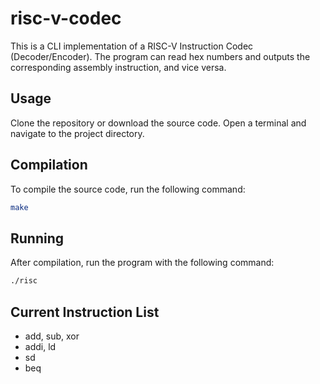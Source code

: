 # risc-v-codec
This is a CLI implementation of a RISC-V Instruction Codec (Decoder/Encoder). The program can read hex numbers and outputs the corresponding assembly instruction, and vice versa.

## Usage
Clone the repository or download the source code.
Open a terminal and navigate to the project directory.

## Compilation
To compile the source code, run the following command:
```bash
make
```

## Running
After compilation, run the program with the following command:
```bash
./risc
```
## Current Instruction List
- add, sub, xor
- addi, ld
- sd
- beq

